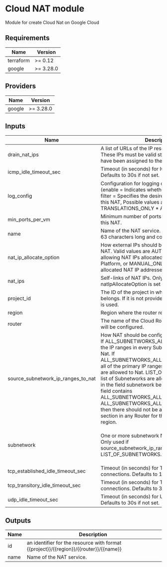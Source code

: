 # Cloud NAT module

Module for create Cloud Nat on Google Cloud

## Requirements

| Name | Version |
|------|---------|
| terraform | >= 0.12 |
| google | >= 3.28.0 |

## Providers

| Name | Version |
|------|---------|
| google | >= 3.28.0 |

## Inputs

| Name | Description | Type | Default | Required |
|------|-------------|------|---------|:--------:|
| drain\_nat\_ips | A list of URLs of the IP resources to be drained. These IPs must be valid static external IPs that have been assigned to the NAT. | `list(string)` | `null` | no |
| icmp\_idle\_timeout\_sec | Timeout (in seconds) for ICMP connections. Defaults to 30s if not set. | `number` | `30` | no |
| log\_config | Configuration for logging on NAT. Object is (enable = Indicates whether or not to export logs. filter = Specifies the desired filtering of logs on this NAT, Possible values are: \* ERRORS\_ONLY \* TRANSLATIONS\_ONLY \* ALL) | <pre>list(object({<br>    enable = bool<br>    filter = string<br>  }))</pre> | `[]` | no |
| min\_ports\_per\_vm | Minimum number of ports allocated to a VM from this NAT. | `number` | `null` | no |
| name | Name of the NAT service. The name must be 1-63 characters long and comply with RFC1035. | `string` | n/a | yes |
| nat\_ip\_allocate\_option | How external IPs should be allocated for this NAT. Valid values are AUTO\_ONLY for only allowing NAT IPs allocated by Google Cloud Platform, or MANUAL\_ONLY for only user-allocated NAT IP addresses. | `string` | n/a | yes |
| nat\_ips | Self-links of NAT IPs. Only valid if natIpAllocateOption is set to MANUAL\_ONLY. | `list(string)` | `null` | no |
| project\_id | The ID of the project in which the resource belongs. If it is not provided, the provider project is used. | `string` | `null` | no |
| region | Region where the router resides. | `string` | `null` | no |
| router | The name of the Cloud Router in which this NAT will be configured. | `string` | n/a | yes |
| source\_subnetwork\_ip\_ranges\_to\_nat | How NAT should be configured per Subnetwork. If ALL\_SUBNETWORKS\_ALL\_IP\_RANGES, all of the IP ranges in every Subnetwork are allowed to Nat. If ALL\_SUBNETWORKS\_ALL\_PRIMARY\_IP\_RANGES, all of the primary IP ranges in every Subnetwork are allowed to Nat. LIST\_OF\_SUBNETWORKS: A list of Subnetworks are allowed to Nat (specified in the field subnetwork below). Note that if this field contains ALL\_SUBNETWORKS\_ALL\_IP\_RANGES or ALL\_SUBNETWORKS\_ALL\_PRIMARY\_IP\_RANGES, then there should not be any other RouterNat section in any Router for this network in this region. | `string` | n/a | yes |
| subnetwork | One or more subnetwork NAT configurations. Only used if source\_subnetwork\_ip\_ranges\_to\_nat is set to LIST\_OF\_SUBNETWORKS. | <pre>list(object({<br>    name                     = string<br>    source_ip_ranges_to_nat  = string<br>    secondary_ip_range_names = string<br>  }))</pre> | `[]` | no |
| tcp\_established\_idle\_timeout\_sec | Timeout (in seconds) for TCP established connections. Defaults to 1200s if not set. | `number` | `1200` | no |
| tcp\_transitory\_idle\_timeout\_sec | Timeout (in seconds) for TCP transitory connections. Defaults to 30s if not set. | `number` | `30` | no |
| udp\_idle\_timeout\_sec | Timeout (in seconds) for UDP connections. Defaults to 30s if not set. | `number` | `30` | no |

## Outputs

| Name | Description |
|------|-------------|
| id | an identifier for the resource with format {{project}}/{{region}}/{{router}}/{{name}} |
| name | Name of the NAT service. |

